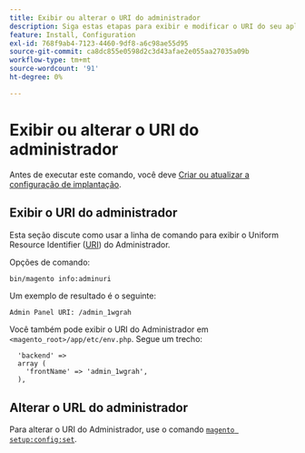 ```yaml
---
title: Exibir ou alterar o URI do administrador
description: Siga estas etapas para exibir e modificar o URI do seu aplicativo de Administração do Adobe Commerce.
feature: Install, Configuration
exl-id: 768f9ab4-7123-4460-9df8-a6c98ae55d95
source-git-commit: ca8dc855e0598d2c3d43afae2e055aa27035a09b
workflow-type: tm+mt
source-wordcount: '91'
ht-degree: 0%

---
```


# Exibir ou alterar o URI do administrador

Antes de executar este comando, você deve [Criar ou atualizar a configuração de implantação](deployment.md).

## Exibir o URI do administrador

Esta seção discute como usar a linha de comando para exibir o Uniform Resource Identifier ([URI](https://www.w3.org/Protocols/rfc2616/rfc2616-sec3.html#sec3.2)) do Administrador.

Opções de comando:

```bash
bin/magento info:adminuri
```

Um exemplo de resultado é o seguinte:

```
Admin Panel URI: /admin_1wgrah
```

Você também pode exibir o URI do Administrador em `<magento_root>/app/etc/env.php`. Segue um trecho:

```php?start_inline=1
  'backend' =>
  array (
    'frontName' => 'admin_1wgrah',
  ),
```

## Alterar o URL do administrador

Para alterar o URI do Administrador, use o comando [`magento setup:config:set`](deployment.md).
